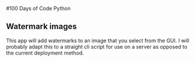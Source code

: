 #100 Days of Code Python

## Watermark images
This app will add watermarks to an image that you select from
the GUI. I will probably adapt this to a straight cli script 
for use on a server as opposed to the current deployment method.